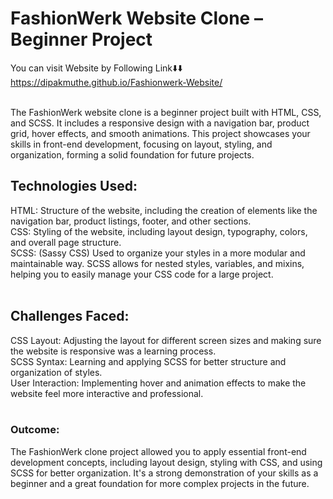 # FashionWerk Website Clone – Beginner Project
You can visit Website by Following Link⬇️⬇️<br>
https://dipakmuthe.github.io/Fashionwerk-Website/
<br>
<br>


The FashionWerk website clone is a beginner project built with HTML, CSS, and SCSS. It includes a responsive design with a navigation bar, product grid, hover effects, and smooth animations. This project showcases your skills in front-end development, focusing on layout, styling, and organization, forming a solid foundation for future projects. 



## Technologies Used:

HTML: Structure of the website, including the creation of elements like the navigation bar, product listings, footer, and other sections.
<br>
CSS: Styling of the website, including layout design, typography, colors, and overall page structure.<br>
SCSS: (Sassy CSS) Used to organize your styles in a more modular and maintainable way. SCSS allows for nested styles, variables, and mixins, helping you to easily manage your CSS code for a large project.
<br><br>

## Challenges Faced:

CSS Layout: Adjusting the layout for different screen sizes and making sure the website is responsive was a learning process.<br>
SCSS Syntax: Learning and applying SCSS for better structure and organization of styles.<br>
User Interaction: Implementing hover and animation effects to make the website feel more interactive and professional.<br><br>

### Outcome: <br>
The FashionWerk clone project allowed you to apply essential front-end development concepts, including layout design, styling with CSS, and using SCSS for better organization. It's a strong demonstration of your skills as a beginner and a great foundation for more complex projects in the future.

